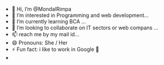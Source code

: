 - 👋 Hi, I’m @MondalRimpa
- 👀 I’m interested in Programming and web development...
- 🌱 I’m currently learning BCA ...
- 💞️ I’m looking to collaborate on IT sectors or web compans ...
- 📫 reach me by my mail id...
- 😄 Pronouns: She / Her
- ⚡ Fun fact: i like to work in Google 🥹
-

<!---
MondalRimpa/MondalRimpa is a ✨ special ✨ repository because its `README.md` (this file) appears on your GitHub profile.
You can click the Preview link to take a look at your changes.
--->
